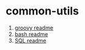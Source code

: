 # common-utils

1. [groovy readme](./groovy/README.md)
2. [bash readme](./bash/README.md)
3. [SQL readme](./sql/README.md)
